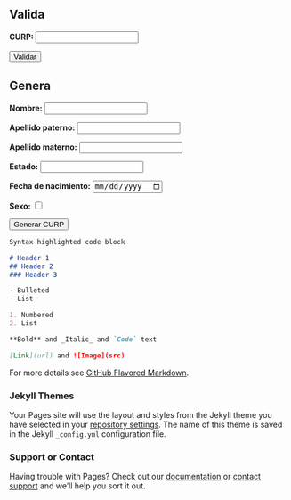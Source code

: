 <script src="https://bundle.run/curp"></script>
## Valida

**CURP:**
<input id="validarCurp" type="text" />

<button id="validarBoton">Validar</button>

<script>
document.addEventListener("DOMContentLoaded", function () {
    var validarCurp = document.getElementById("validarCurp");
    var validarBoton = document.getElementById("validarBoton");

    validarBoton.addEventListener("click", function () {
        alert(curp.validar(validarCurp.value));
    });
});
</script>

## Genera

**Nombre:**
<input id="nombre" type="text"/>

**Apellido paterno:**
<input id="apellidoPaterno" type="text" />

**Apellido materno:**
<input id="apellidoMaterno" type="text" />

**Estado:**
<input id="estado" type="text" />

**Fecha de nacimiento:**
<input id="fechaNacimiento" type="date" />

**Sexo:**
<input id="sexo" type="checkbox" />

<button id="GenerarBoton">Generar CURP</button>

<script>
document.addEventListener("DOMContentLoaded", function () {
    var generarBoton = document.getElementById("GenerarBoton");

    generarBoton.addEventListener("click", function () {
        // Implementa la lógica para generar la CURP aquí
    });
});
</script>


```markdown
Syntax highlighted code block

# Header 1
## Header 2
### Header 3

- Bulleted
- List

1. Numbered
2. List

**Bold** and _Italic_ and `Code` text

[Link](url) and ![Image](src)
```

For more details see [GitHub Flavored Markdown](https://guides.github.com/features/mastering-markdown/).

### Jekyll Themes

Your Pages site will use the layout and styles from the Jekyll theme you have selected in your [repository settings](https://github.com/ripper2hl/curp/settings/pages). The name of this theme is saved in the Jekyll `_config.yml` configuration file.

### Support or Contact

Having trouble with Pages? Check out our [documentation](https://docs.github.com/categories/github-pages-basics/) or [contact support](https://support.github.com/contact) and we’ll help you sort it out.
